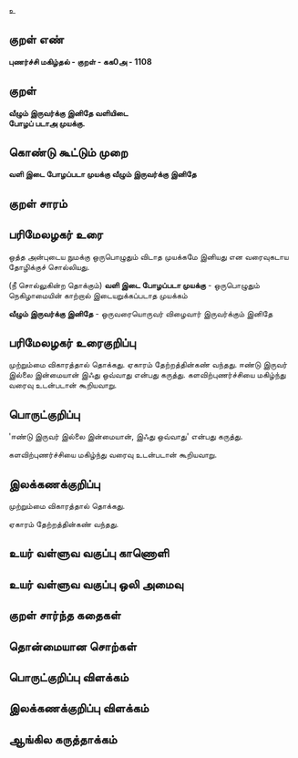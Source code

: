 உ

## குறள் எண் 

**புணர்ச்சி மகிழ்தல் - குறள் - கக0அ - 1108**

## குறள் 

**வீழும் இருவர்க்கு இனிதே வளியிடை  
போழப் படாஅ முயக்கு.** 

## கொண்டு கூட்டும் முறை

**வளி இடை போழப்படா முயக்கு வீழும் இருவர்க்கு இனிதே**

## குறள் சாரம் 


## பரிமேலழகர் உரை

ஒத்த அன்புடைய நுமக்கு ஒருபொழுதும் விடாத முயக்கமே இனியது என வரைவுகடாய தோழிக்குச் சொல்லியது. 

(நீ சொல்லுகின்ற தொக்கும்) **வளி இடை போழப்படா முயக்கு** - ஒருபொழுதும் நெகிழாமையின் காற்றால் இடையறுக்கப்படாத முயக்கம்

**வீழும் இருவர்க்கு இனிதே** - ஒருவரையொருவர் விழைவார் இருவர்க்கும் இனிதே

## பரிமேலழகர் உரைகுறிப்பு   

முற்றும்மை விகாரத்தால் தொக்கது. ஏகாரம் தேற்றத்தின்கண் வந்தது. ஈண்டு இருவர் இல்லை இன்மையான் இஃது ஒவ்வாது என்பது கருத்து. களவிற்புணர்ச்சியை மகிழ்ந்து வரைவு உடன்படான் கூறியவாறு.

## பொருட்குறிப்பு 

'ஈண்டு இருவர் இல்லை இன்மையான், இஃது ஒவ்வாது' என்பது கருத்து. 

களவிற்புணர்ச்சியை மகிழ்ந்து வரைவு உடன்படான் கூறியவாறு.

## இலக்கணக்குறிப்பு  

முற்றும்மை விகாரத்தால் தொக்கது. 

ஏகாரம் தேற்றத்தின்கண் வந்தது.

## உயர் வள்ளுவ வகுப்பு காணொளி


## உயர் வள்ளுவ வகுப்பு ஒலி அமைவு 

 
## குறள் சார்ந்த கதைகள் 


## தொன்மையான சொற்கள்


## பொருட்குறிப்பு விளக்கம்


## இலக்கணக்குறிப்பு விளக்கம்


## ஆங்கில கருத்தாக்கம் 


